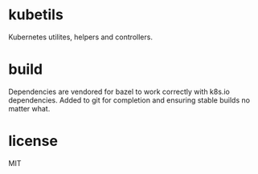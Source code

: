 # kubetils
Kubernetes utilites, helpers and controllers.

# build
Dependencies are vendored for bazel to work correctly with k8s.io dependencies.
Added to git for completion and ensuring stable builds no matter what.
# license
MIT
